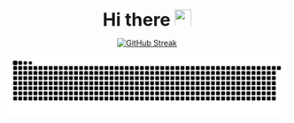 <p align="center">
  <font size="6"><b>Hi there <img src="https://raw.githubusercontent.com/Tarikul-Islam-Anik/Microsoft-Teams-Animated-Emojis/master/Emojis/Hand%20gestures/Waving%20Hand.png" width="30" height="30"></b></font>
</p>



<p align="center">
  <a href="https://git.io/streak-stats"><img src="https://streak-stats.demolab.com?user=BetterCallShiv&theme=github-dark&hide_border=true&date_format=j%20M%5B%20Y%5D" alt="GitHub Streak" /></a>
</p>

<picture align="center">
  <source media="(prefers-color-scheme: dark)" srcset="https://raw.githubusercontent.com/BetterCallShiv/BetterCallShiv/output/github-contribution-grid-snake-dark.svg">
  <source media="(prefers-color-scheme: light)" srcset="https://raw.githubusercontent.com/BetterCallShiv/BetterCallShiv/output/github-contribution-grid-snake.svg">
  <img alt="github contribution grid snake animation" src="https://raw.githubusercontent.com/BetterCallShiv/BetterCallShiv/output/github-contribution-grid-snake.svg">
</picture>
